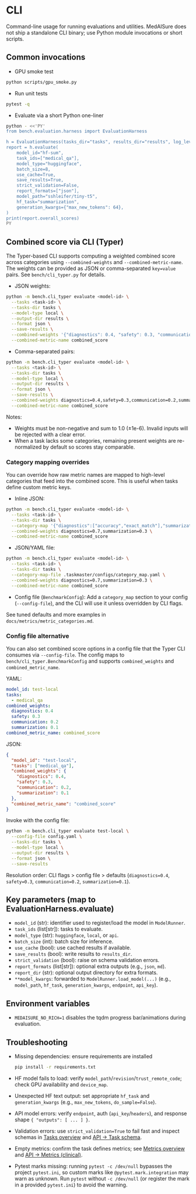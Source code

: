 # CLI

Command-line usage for running evaluations and utilities. MedAISure does not ship a standalone CLI binary; use Python module invocations or short scripts.

## Common invocations

- GPU smoke test
```bash
python scripts/gpu_smoke.py
```

- Run unit tests
```bash
pytest -q
```

- Evaluate via a short Python one-liner
```bash
python - <<'PY'
from bench.evaluation.harness import EvaluationHarness

h = EvaluationHarness(tasks_dir="tasks", results_dir="results", log_level="INFO")
report = h.evaluate(
    model_id="hf-sum",
    task_ids=["medical_qa"],
    model_type="huggingface",
    batch_size=8,
    use_cache=True,
    save_results=True,
    strict_validation=False,
    report_formats=["json"],
    model_path="sshleifer/tiny-t5",
    hf_task="summarization",
    generation_kwargs={"max_new_tokens": 64},
)
print(report.overall_scores)
PY
```

## Combined score via CLI (Typer)

The Typer-based CLI supports computing a weighted combined score across categories using `--combined-weights` and `--combined-metric-name`. The weights can be provided as JSON or comma-separated `key=value` pairs. See `bench/cli_typer.py` for details.

- JSON weights:
```bash
python -m bench.cli_typer evaluate <model-id> \
  --tasks <task-id> \
  --tasks-dir tasks \
  --model-type local \
  --output-dir results \
  --format json \
  --save-results \
  --combined-weights '{"diagnostics": 0.4, "safety": 0.3, "communication": 0.2, "summarization": 0.1}' \
  --combined-metric-name combined_score
```

- Comma-separated pairs:
```bash
python -m bench.cli_typer evaluate <model-id> \
  --tasks <task-id> \
  --tasks-dir tasks \
  --model-type local \
  --output-dir results \
  --format json \
  --save-results \
  --combined-weights diagnostics=0.4,safety=0.3,communication=0.2,summarization=0.1 \
  --combined-metric-name combined_score
```

Notes:
- Weights must be non-negative and sum to 1.0 (±1e-6). Invalid inputs will be rejected with a clear error.
- When a task lacks some categories, remaining present weights are re-normalized by default so scores stay comparable.

### Category mapping overrides

You can override how raw metric names are mapped to high-level categories that feed into the combined score. This is useful when tasks define custom metric keys.

- Inline JSON:
```bash
python -m bench.cli_typer evaluate <model-id> \
  --tasks <task-id> \
  --tasks-dir tasks \
  --category-map '{"diagnostics":["accuracy","exact_match"],"summarization":["rouge_l"]}' \
  --combined-weights diagnostics=0.7,summarization=0.3 \
  --combined-metric-name combined_score
```

- JSON/YAML file:
```bash
python -m bench.cli_typer evaluate <model-id> \
  --tasks <task-id> \
  --tasks-dir tasks \
  --category-map-file .taskmaster/configs/category_map.yaml \
  --combined-weights diagnostics=0.7,summarization=0.3 \
  --combined-metric-name combined_score
```

- Config file (`BenchmarkConfig`):
Add a `category_map` section to your config (`--config-file`), and the CLI will use it unless overridden by CLI flags.

See tuned defaults and more examples in `docs/metrics/metric_categories.md`.

### Config file alternative

You can also set combined score options in a config file that the Typer CLI consumes via `--config-file`. The config maps to `bench/cli_typer.BenchmarkConfig` and supports `combined_weights` and `combined_metric_name`.

YAML:

```yaml
model_id: test-local
tasks:
  - medical_qa
combined_weights:
  diagnostics: 0.4
  safety: 0.3
  communication: 0.2
  summarization: 0.1
combined_metric_name: combined_score
```

JSON:

```json
{
  "model_id": "test-local",
  "tasks": ["medical_qa"],
  "combined_weights": {
    "diagnostics": 0.4,
    "safety": 0.3,
    "communication": 0.2,
    "summarization": 0.1
  },
  "combined_metric_name": "combined_score"
}
```

Invoke with the config file:

```bash
python -m bench.cli_typer evaluate test-local \
  --config-file config.yaml \
  --tasks-dir tasks \
  --model-type local \
  --output-dir results \
  --format json \
  --save-results
```

Resolution order: CLI flags > config file > defaults (`diagnostics=0.4`, `safety=0.3`, `communication=0.2`, `summarization=0.1`).

## Key parameters (map to EvaluationHarness.evaluate)

- `model_id` (str): identifier used to register/load the model in `ModelRunner`.
- `task_ids` (list[str]): tasks to evaluate.
- `model_type` (str): `huggingface`, `local`, or `api`.
- `batch_size` (int): batch size for inference.
- `use_cache` (bool): use cached results if available.
- `save_results` (bool): write results to `results_dir`.
- `strict_validation` (bool): raise on schema validation errors.
- `report_formats` (list[str]): optional extra outputs (e.g., `json`, `md`).
- `report_dir` (str): optional output directory for extra formats.
- `**model_kwargs`: forwarded to `ModelRunner.load_model(...)` (e.g., `model_path`, `hf_task`, `generation_kwargs`, `endpoint`, `api_key`).

## Environment variables

- `MEDAISURE_NO_RICH=1` disables the tqdm progress bar/animations during evaluation.

## Troubleshooting

- Missing dependencies: ensure requirements are installed
  ```bash
  pip install -r requirements.txt
  ```
- HF model fails to load: verify `model_path`/`revision`/`trust_remote_code`; check GPU availability and `device_map`.
- Unexpected HF text output: set appropriate `hf_task` and `generation_kwargs` (e.g., `max_new_tokens`, `do_sample=False`).
- API model errors: verify `endpoint`, auth (`api_key`/`headers`), and response shape `{ "outputs": [ ... ] }`.
- Validation errors: use `strict_validation=True` to fail fast and inspect schemas in [Tasks overview](../tasks/overview.md) and [API → Task schema](../api/reference.md#task-schema).
- Empty metrics: confirm the task defines metrics; see [Metrics overview](../metrics/overview.md) and [API → Metrics (clinical)](../api/reference.md#metrics-clinical).

- Pytest marks missing: running `pytest -c /dev/null` bypasses the project `pytest.ini`, so custom marks like `@pytest.mark.integration` may warn as unknown. Run `pytest` without `-c /dev/null` (or register the mark in a provided `pytest.ini`) to avoid the warning.

